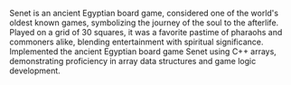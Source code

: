 Senet is an ancient Egyptian board game, considered one of the world's oldest known games, symbolizing the journey of the soul to the afterlife. Played on a grid of 30 squares, it was a favorite pastime of pharaohs and commoners alike, blending entertainment with spiritual significance.
Implemented the ancient Egyptian board game Senet using C++ arrays, demonstrating proficiency in array data structures and game logic development.
